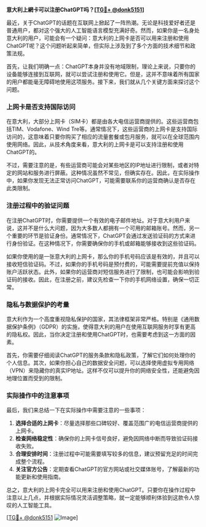 **意大利上網卡可以注册ChatGPT吗？[[TG💪+ @donk5151](https://t.me/s/donk5151)]**

最近，关于ChatGPT的话题在互联网上掀起了一阵热潮。无论是科技爱好者还是普通用户，都对这个强大的人工智能语言模型充满好奇。然而，如果你是一名身处意大利的用户，可能会有一个疑问：意大利的上网卡是否可以用来注册和使用ChatGPT呢？这个问题听起来简单，但实际上涉及到了多个方面的技术细节和政策法规。

首先，让我们明确一点：ChatGPT本身并没有地域限制，理论上来说，只要你的设备能够连接到互联网，就可以尝试注册和使用它。但是，这并不意味着所有国家的用户都能毫无障碍地使用这项服务。接下来，我们就从几个关键方面来探讨这个问题。

### 上网卡是否支持国际访问

在意大利，大部分上网卡（SIM卡）都是由各大电信运营商提供的。这些运营商包括TIM、Vodafone、Wind Tre等。通常情况下，这些运营商的上网卡是支持国际访问的，这意味着只要你购买了相应的流量套餐或包月服务，就可以在全球范围内使用网络。因此，从技术角度来看，意大利的上网卡是可以支持注册和使用ChatGPT的。

不过，需要注意的是，有些运营商可能会对某些地区的IP地址进行限制，或者对特定的网站和服务进行屏蔽。这种情况虽然不常见，但确实存在。因此，在实际操作中，如果你发现无法正常访问ChatGPT，可能需要联系你的运营商确认是否存在此类限制。

### 注册过程中的验证问题

在注册ChatGPT时，你需要提供一个有效的电子邮件地址。对于意大利用户来说，这并不是什么大问题，因为大多数人都拥有一个可用的邮箱账号。然而，另一个重要的环节是验证身份。通常情况下，ChatGPT会通过发送验证码的方式来进行身份验证。在这种情况下，你需要确保你的手机或邮箱能够接收到这些验证码。

如果你使用的是一张意大利的上网卡，那么你的手机号码应该是有效的，并且可以接收短信验证码。不过，如果你的手机号码是预付费的，可能需要提前充值以保持账户活跃状态。此外，如果你的运营商对短信服务进行了限制，也可能会影响到验证码的接收。因此，在注册之前，建议先检查一下你的手机网络设置，确保一切正常。

### 隐私与数据保护的考量

意大利作为一个高度重视隐私保护的国家，其法律框架非常严格。特别是《通用数据保护条例》（GDPR）的实施，使得意大利的用户在使用互联网服务时享有更高的隐私权。因此，当你决定注册和使用ChatGPT时，也需要考虑到这一方面的因素。

首先，你需要仔细阅读ChatGPT的服务条款和隐私政策，了解它们如何处理你的个人信息。其次，如果你担心自己的数据安全问题，可以选择使用虚拟专用网络（VPN）来隐藏你的真实IP地址。这样不仅可以提升你的网络安全性，还能避免因地理位置而受到的限制。

### 实际操作中的注意事项

最后，我们来总结一下在实际操作中需要注意的一些事项：

1. **选择合适的上网卡**：尽量选择那些口碑较好、覆盖范围广的电信运营商提供的上网卡。
2. **检查网络稳定性**：确保你的上网卡信号良好，避免因网络中断而导致验证码接收失败。
3. **合理安排时间**：注册过程中可能需要填写较多的信息，建议预留充足的时间完成整个流程。
4. **关注官方公告**：定期查看ChatGPT的官方网站或社交媒体账号，了解最新的功能更新和使用指南。

总之，意大利的上网卡完全可以用来注册和使用ChatGPT。只要你在操作过程中注意以上几点，并根据实际情况灵活调整策略，就一定能够顺利体验到这款令人惊叹的人工智能工具。

[[TG💪+ @donk5151](https://t.me/s/donk5151) ![Image](https://i.postimg.cc/rwNCRYN7/Snipaste-2025-04-30-17-27-05.png)]
